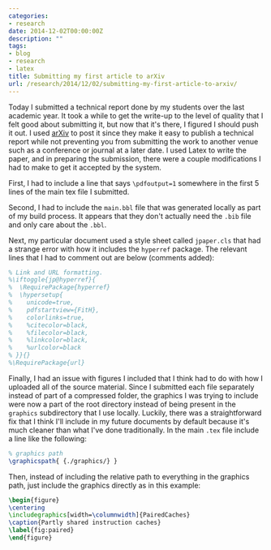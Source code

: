 ```yaml
---
categories:
- research
date: 2014-12-02T00:00:00Z
description: ""
tags:
- blog
- research
- latex
title: Submitting my first article to arXiv
url: /research/2014/12/02/submitting-my-first-article-to-arxiv/
---
```


Today I submitted a technical report done by my students over the last academic year. 
It took a while to get the write-up to the level of quality that I felt good about submitting it,
but now that it's there, I figured I should push it out. 
I used [arXiv](http://arxiv.org/) to post it since they make it easy to publish a technical report
while not preventing you from submitting the work to another venue such as a conference or journal
at a later date.
I used Latex to write the paper, and in preparing the submission, there were a 
couple modifications I had to make to get it accepted by the system.

First, I had to include a line that says `\pdfoutput=1` somewhere 
in the first 5 lines of the main tex file I submitted.

Second, I had to include the `main.bbl` file that was generated 
locally as part of my build process.
It appears that they don't actually need the `.bib` file and
only care about the `.bbl`.

Next, my particular document used a style sheet called `jpaper.cls` that
had a strange error with how it includes the `hyperref` package.
The relevant lines that I had to comment out are below (comments added):

```latex
% Link and URL formatting.
%\iftoggle{jp@hyperref}{
%  \RequirePackage{hyperref}
%  \hypersetup{
%    unicode=true,
%    pdfstartview={FitH},
%    colorlinks=true,
%    %citecolor=black,
%    %filecolor=black,
%    %linkcolor=black,
%    %urlcolor=black
% }}{}
%\RequirePackage{url}
```

Finally, I had an issue with figures I included that I think had to do with how
I uploaded all of the source material.
Since I submitted each file separately instead of part of a compressed folder, 
the graphics I was trying to include were now a part of the root directory instead
of being present in the `graphics` subdirectory that I use locally.
Luckily, there was a straightforward fix that I think I'll include in my future
documents by default because it's much cleaner than what I've done traditionally.
In the main `.tex` file include a line like the following:

```latex
% graphics path
\graphicspath{ {./graphics/} }
```

Then, instead of including the relative path to everything in the graphics path, 
just include the graphics directly as in this example:

```latex
\begin{figure}
\centering
\includegraphics[width=\columnwidth]{PairedCaches}
\caption{Partly shared instruction caches}
\label{fig:paired}
\end{figure}
```

